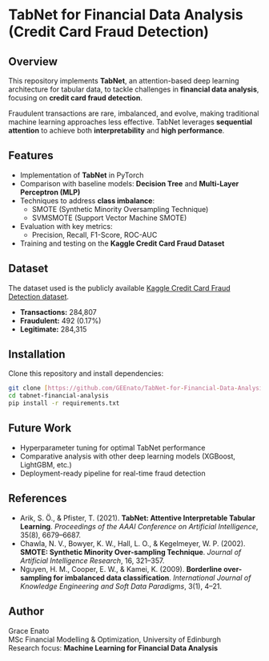 # TabNet for Financial Data Analysis (Credit Card Fraud Detection)

##  Overview
This repository implements **TabNet**, an attention-based deep learning architecture for tabular data, to tackle challenges in **financial data analysis**, focusing on **credit card fraud detection**.  

Fraudulent transactions are rare, imbalanced, and evolve, making traditional machine learning approaches less effective. TabNet leverages **sequential attention** to achieve both **interpretability** and **high performance**.

##  Features
- Implementation of **TabNet** in PyTorch  
- Comparison with baseline models: **Decision Tree** and **Multi-Layer Perceptron (MLP)**  
- Techniques to address **class imbalance**:
  - SMOTE (Synthetic Minority Oversampling Technique)  
  - SVMSMOTE (Support Vector Machine SMOTE)  
- Evaluation with key metrics:
  - Precision, Recall, F1-Score, ROC-AUC  
- Training and testing on the **Kaggle Credit Card Fraud Dataset**  

##  Dataset
The dataset used is the publicly available [Kaggle Credit Card Fraud Detection dataset](https://www.kaggle.com/mlg-ulb/creditcardfraud).  
- **Transactions:** 284,807  
- **Fraudulent:** 492 (0.17%)  
- **Legitimate:** 284,315  

##  Installation
Clone this repository and install dependencies:

```bash
git clone [https://github.com/GEEnato/TabNet-for-Financial-Data-Analysis](https://github.com/GEEnato/TabNet-for-Financial-Data-Analysis.git)
cd tabnet-financial-analysis
pip install -r requirements.txt
```


##  Future Work
- Hyperparameter tuning for optimal TabNet performance  
- Comparative analysis with other deep learning models (XGBoost, LightGBM, etc.)  
- Deployment-ready pipeline for real-time fraud detection  

##  References
- Arik, S. Ö., & Pfister, T. (2021). **TabNet: Attentive Interpretable Tabular Learning**. *Proceedings of the AAAI Conference on Artificial Intelligence*, 35(8), 6679–6687.  
- Chawla, N. V., Bowyer, K. W., Hall, L. O., & Kegelmeyer, W. P. (2002). **SMOTE: Synthetic Minority Over-sampling Technique**. *Journal of Artificial Intelligence Research*, 16, 321–357.  
- Nguyen, H. M., Cooper, E. W., & Kamei, K. (2009). **Borderline over-sampling for imbalanced data classification**. *International Journal of Knowledge Engineering and Soft Data Paradigms*, 3(1), 4–21.  

##  Author
Grace Enato  
MSc Financial Modelling & Optimization, University of Edinburgh  
Research focus: **Machine Learning for Financial Data Analysis**
